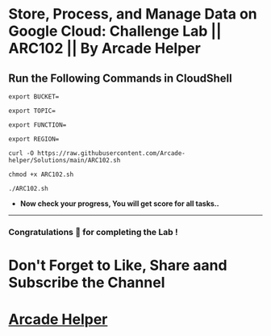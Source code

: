 # Store, Process, and Manage Data on Google Cloud: Challenge Lab || ARC102 || By Arcade Helper

## Run the Following Commands in CloudShell
```
export BUCKET=
```
```
export TOPIC=
```
```
export FUNCTION=
```
```
export REGION=
```
```
curl -O https://raw.githubusercontent.com/Arcade-helper/Solutions/main/ARC102.sh

chmod +x ARC102.sh

./ARC102.sh
```

* **Now check your progress, You will get score for all tasks..**
---

### Congratulations 🎉 for completing the Lab !

# Don't Forget to Like, Share aand Subscribe the Channel

# [Arcade Helper](https://www.youtube.com/@ArcadeHelper1418)
